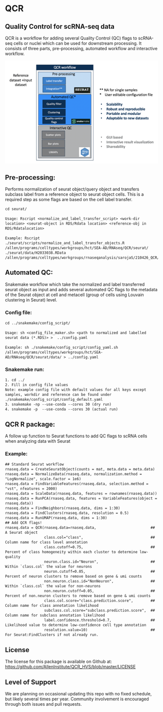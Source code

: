 # QCR

## Quality Control for scRNA-seq data

QCR is a workflow for adding several Quality Control (QC) flags to scRNA-seq cells or nuclei which can be used for downstream processing. It consists of three parts, pre-processing, automated workflow and interactive workflow.

![plot](./QCR_workflow.png)

## Pre-processing:

Performs normalization of seurat object/query object and transfers subclass label from a reference object to seurat object cells. This is a required step as some flags are based on the cell label transfer.


```
cd seurat/

Usage: Rscript <normalize_and_label_transfer_script> <work-dir location> <seurat-object in RDS/Rdata location> <reference-obj in RDS/Rdatalocation>

Example: Rscript ./seurat/scripts/normalize_and_label_transfer_objects.R /allen/programs/celltypes/workgroups/hct/SEA-AD/RNAseq/QCR/seurat/ ./seurat/data/H2033038.RData /allen/programs/celltypes/workgroups/rnaseqanalysis/sarojaS/210426_QCR/data/reference_subset.RDS
```

## Automated QC:

Snakemake workflow which take the normalized and label transferred seurat object as input and adds several automated QC flags to the metadata of the Seurat object at cell and metacell (group of cells using Louvain clustering in Seurat) level.

### Config file:
```
cd ../snakemake/config_script/  

Usage: sh <config_file_maker.sh> <path to normalized and labelled seurat data (*.RDS)> >  ../config.yaml

Example: sh ./snakemake/config_script/config_yaml.sh /allen/programs/celltypes/workgroups/hct/SEA-AD/RNAseq/QCR/seurat/data/ > ../config.yaml
```
### Snakemake run:

```
1. cd ../
2. Fill in config file values 
Note: example config file with default values for all keys except samples, workdir and reference can be found under ./snakemake/config_script/config_default.yaml
3. snakemake -np --use-conda --cores 30 (dry run)
4. snakemake -p  --use-conda --cores 30 (actual run)
```

## QCR R package:

A follow up function to Seurat functions to add QC flags to scRNA cells when analyzing data with Seurat

### Example:
```
## Standard Seurat workflow
rnaseq.data = CreateSeuratObject(counts = mat, meta.data = meta.data)
rnaseq.data = NormalizeData(rnaseq.data, normalization.method = "LogNormalize", scale.factor = 1e6)
rnaseq.data = FindVariableFeatures(rnaseq.data, selection.method = "vst", nfeatures = 2000)
rnaseq.data = ScaleData(rnaseq.data, features = rownames(rnaseq.data))
rnaseq.data = RunPCA(rnaseq.data, features = VariableFeatures(object = rnaseq.data))
rnaseq.data = FindNeighbors(rnaseq.data, dims = 1:30)
rnaseq.data = FindClusters(rnaseq.data, resolution = 0.5)
rnaseq.data = RunUMAP(rnaseq.data, dims = 1:30)
## Add QCR flags!
rnaseq.data = QCR(rnaseq.data=rnaseq.data,                         ## A Seurat object
                  class.col="class",                               ## Column name for class level annotation
                  class.cutoff=0.75,                               ## Percent of class homogeneity within each cluster to determine low-quality
                  neuron.class.id="Neuron",                        ## Within `class.col` the value for neurons
                  neuron.cutoff=0.05,                              ## Percent of neuron clusters to remove based on gene & umi counts
                  non.neuron.class.id="NonNeuron",                 ## Within `class.col` the value for non-neurons
                  non.neuron.cutoff=0.05,                          ## Percent of non.neuron clusters to remove based on gene & umi counts
                  class.col.score="class.prediction.score",        ## Column name for class annotation likelihood
                  subclass.col.score="subclass.prediction.score",  ## Column name for subclass annotation likelihood
                  label.confidence.threshold=0.7,                  ## Likelihood value to determine low-confidence cell type annotation
                  resolution.value=10)                             ## For Seurat:FindClusters if not already run.
```
## License
The license for this package is available on Github at: https://github.com/AllenInstitute/QCR_HVS/blob/master/LICENSE

## Level of Support
We are planning on occasional updating this repo with no fixed schedule, but likely several times per year. Community involvement is encouraged through both issues and pull requests.



